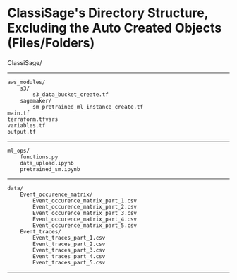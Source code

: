 # ClassiSage's Directory Structure, Excluding the Auto Created Objects (Files/Folders)

ClassiSage/

---------------------------------------------------------------------------------------
    aws_modules/
        s3/
            s3_data_bucket_create.tf
        sagemaker/
            sm_pretrained_ml_instance_create.tf
    main.tf 
    terraform.tfvars
    variables.tf 
    output.tf
---------------------------------------------------------------------------------------
    ml_ops/
        functions.py
        data_upload.ipynb
        pretrained_sm.ipynb
---------------------------------------------------------------------------------------
    data/
        Event_occurence_matrix/
            Event_occurence_matrix_part_1.csv
            Event_occurence_matrix_part_2.csv
            Event_occurence_matrix_part_3.csv
            Event_occurence_matrix_part_4.csv
            Event_occurence_matrix_part_5.csv
        Event_traces/
            Event_traces_part_1.csv
            Event_traces_part_2.csv
            Event_traces_part_3.csv
            Event_traces_part_4.csv
            Event_traces_part_5.csv
---------------------------------------------------------------------------------------

